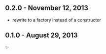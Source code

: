 0.2.0 - November 12, 2013
-------------------------
* rewrite to a factory instead of a constructor

0.1.0 - August 29, 2013
-----------------------
:sparkles: